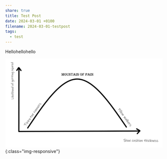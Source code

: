 ```yaml
---
share: true
title: Test Post
date: 2024-03-01 +0100
filename: 2024-03-01-testpost
tags:
  - test
---
```


Hellohellohello


![mountainpain.png](/images/obsidian/mountainpain.png){:class="img-responsive"}
